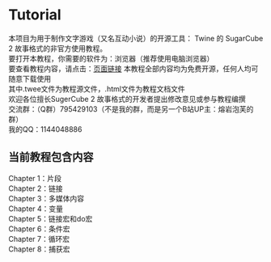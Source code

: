 # Tutorial
本项目为用于制作文字游戏（又名互动小说）的开源工具： Twine 的 SugarCube 2 故事格式的非官方使用教程。\
要打开本教程，你需要的软件为：浏览器（推荐使用电脑浏览器）\
要查看教程内容，请点击：[页面链接](https://huanmeng692.github.io/Tutorial/)
本教程全部内容均为免费开源，任何人均可随意下载使用\
其中.twee文件为教程源文件，.html文件为教程文档文件\
欢迎各位擅长SugerCube 2 故事格式的开发者提出修改意见或参与教程编撰\
交流群：（Q群）795429103（不是我的群，而是另一个B站UP主：熔岩泡芙的群）\
我的QQ：1144048886
## 当前教程包含内容
Chapter 1：片段\
Chapter 2：链接\
Chapter 3：多媒体内容\
Chapter 4：变量\
Chapter 5：链接宏和do宏\
Chapter 6：条件宏\
Chapter 7：循环宏\
Chapter 8：捕获宏